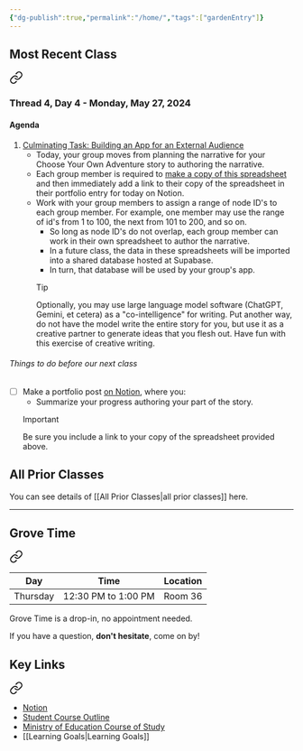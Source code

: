 ```yaml
---
{"dg-publish":true,"permalink":"/home/","tags":["gardenEntry"]}
---
```


## Most Recent Class

<div class="transclusion internal-embed is-loaded"><a class="markdown-embed-link" href="/thread-4/day-6/" aria-label="Open link"><svg xmlns="http://www.w3.org/2000/svg" width="24" height="24" viewBox="0 0 24 24" fill="none" stroke="currentColor" stroke-width="2" stroke-linecap="round" stroke-linejoin="round" class="svg-icon lucide-link"><path d="M10 13a5 5 0 0 0 7.54.54l3-3a5 5 0 0 0-7.07-7.07l-1.72 1.71"></path><path d="M14 11a5 5 0 0 0-7.54-.54l-3 3a5 5 0 0 0 7.07 7.07l1.71-1.71"></path></svg></a><div class="markdown-embed">




### Thread 4, Day 4 - Monday, May 27, 2024
#### Agenda

1. [Culminating Task: Building an App for an External Audience](https://drive.google.com/file/d/1OHXEhbi5CYiBmtdE4ryaPH981yRjSV2-/view?usp=share_link)
	- Today, your group moves from planning the narrative for your Choose Your Own Adventure story to authoring the narrative.
	- Each group member is required to [make a copy of this spreadsheet](https://docs.google.com/spreadsheets/d/1IvQqvnBHZdPMtydnXMWwyL1nCvFrknkekqlEicZ7_R0/copy) and then immediately add a link to their copy of the spreadsheet in their portfolio entry for today on Notion.
	- Work with your group members to assign a range of node ID's to each group member. For example, one member may use the range of id's from 1 to 100, the next from 101 to 200, and so on.
		- So long as node ID's do not overlap, each group member can work in their own spreadsheet to author the narrative.
		- In a future class, the data in these spreadsheets will be imported into a shared database hosted at Supabase.
		- In turn, that database will be used by your group's app.
		> [!TIP]
		> 
		> Optionally, you may use large language model software (ChatGPT, Gemini, et cetera) as a "co-intelligence" for writing. Put another way, do not have the model write the entire story for you, but use it as a creative partner to generate ideas that you flesh out. Have fun with this exercise of creative writing.

###### Things to do before our next class
- [ ] Make a portfolio post [on Notion](https://notion.so), where you:
	- Summarize your progress authoring your part of the story.
	> [!IMPORTANT]
	> Be sure you include a link to your copy of the spreadsheet provided above.

</div></div>

## All Prior Classes
You can see details of [[All Prior Classes\|all prior classes]] here.
___
## Grove Time

<div class="transclusion internal-embed is-loaded"><a class="markdown-embed-link" href="/grove-time/" aria-label="Open link"><svg xmlns="http://www.w3.org/2000/svg" width="24" height="24" viewBox="0 0 24 24" fill="none" stroke="currentColor" stroke-width="2" stroke-linecap="round" stroke-linejoin="round" class="svg-icon lucide-link"><path d="M10 13a5 5 0 0 0 7.54.54l3-3a5 5 0 0 0-7.07-7.07l-1.72 1.71"></path><path d="M14 11a5 5 0 0 0-7.54-.54l-3 3a5 5 0 0 0 7.07 7.07l1.71-1.71"></path></svg></a><div class="markdown-embed">




Day|Time|Location
-|-|-
Thursday|12:30 PM to 1:00 PM|Room 36

Grove Time is a drop-in, no appointment needed.

If you have a question, **don't hesitate**, come on by!

</div></div>

## Key Links

<div class="transclusion internal-embed is-loaded"><a class="markdown-embed-link" href="/key-links/" aria-label="Open link"><svg xmlns="http://www.w3.org/2000/svg" width="24" height="24" viewBox="0 0 24 24" fill="none" stroke="currentColor" stroke-width="2" stroke-linecap="round" stroke-linejoin="round" class="svg-icon lucide-link"><path d="M10 13a5 5 0 0 0 7.54.54l3-3a5 5 0 0 0-7.07-7.07l-1.72 1.71"></path><path d="M14 11a5 5 0 0 0-7.54-.54l-3 3a5 5 0 0 0 7.07 7.07l1.71-1.71"></path></svg></a><div class="markdown-embed">




- [Notion](https://notion.so)
- [Student Course Outline](https://bit.ly/lcscs23-g12-sco)
- [Ministry of Education Course of Study](https://bit.ly/lcscs23-g12-mco)
- [[Learning Goals\|Learning Goals]]

</div></div>
